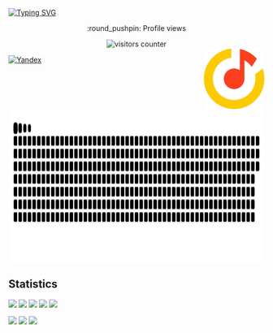 <a href="https://git.io/typing-svg"><img src="https://readme-typing-svg.demolab.com?font=&weight=700&size=25&pause=1000&color=E10EF7&width=435&lines=Hello+my+name's+OYBEK" alt="Typing SVG" /></a>

<p align="center">:round_pushpin: Profile views</p>
<div align="center">
    <img alt="visitors counter" src="https://profile-counter.glitch.me/OYBEK/count.svg">
</div>
<img align="right" alt="GIF" height="120px" src="./image/Yandex_Music_icon.svg" />

[![Yandex](https://github-readme-remake.vercel.app/api/spotify)](https://music.yandex.com/users/abdukarimovvvv/playlists)

<a href="https://platane.github.io/snk">
  <img height="300px" src="./image/github-user-contribution.svg" ></img>
</a>

## Statistics
![](http://github-profile-summary-cards.vercel.app/api/cards/profile-details?username=Abdukarimovvvv&theme=github)
![](http://github-profile-summary-cards.vercel.app/api/cards/repos-per-language?username=Abdukarimovvvv&theme=github)
![](http://github-profile-summary-cards.vercel.app/api/cards/most-commit-language?username=Abdukarimovvvv&theme=github)
![](http://github-profile-summary-cards.vercel.app/api/cards/stats?username=Abdukarimovvvv&theme=github)
![](http://github-profile-summary-cards.vercel.app/api/cards/productive-time?username=Abdukarimovvvv&theme=github&utcOffset=3)

[<img src="https://github-readme-stats.vercel.app/api/top-langs/?username=Abdukarimovvvv&langs_count=10&layout=compact&count_private=true&h" width="300"/>](https://github-readme-stats.vercel.app/api/top-langs/?username=Abdukarimovvvv&langs_count=10&layout=compact&count_private=true&hide_title=true&exclude_repo=REPO1,REPO2)
[<img src="https://github-readme-stats.vercel.app/api?username=Abdukarimovvvv&count_private=true&hide_title=true&show_icons=true" width="350"/>](https://github-readme-stats.vercel.app/api?username=Abdukarimovvvv&count_private=true&hide_title=true&show_icons=true)
[<img src="https://github-readme-streak-stats.herokuapp.com/?user=Abdukarimovvvv" width="350"/>](https://github-readme-streak-stats.herokuapp.com/?user=Abdukarimovvvv)



